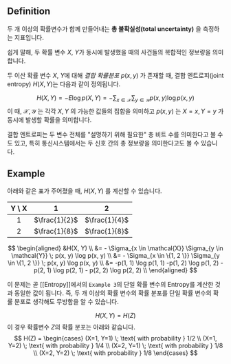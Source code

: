 ## Definition
두 개 이상의 확률변수가 함께 만들어내는 **총 불확실성(total uncertainty)** 을 측정하는 지표입니다.

쉽게 말해, 두 확률 변수 $X$, $Y$가 동시에 발생했을 때의 사건들의 복합적인 정보량을 의미합니다.

두 이산 확률 변수 $X$, $Y$에 대해 *결합 확률분포* $p(x, y)$ 가 존재할 때, 결합 엔트로피(joint entropy) $H(X, Y)$는 다음과 같이 정의됩니다.

$$
H(X, Y) = -E \log p(X, Y) = -\sum_{x \in \mathcal{X}} \sum_{y \in \mathcal{Y}} p(x, y) \log p(x, y)
$$
이 때, $\mathcal{X}, \mathcal{Y}$ 는 각각 $X, Y$ 의 가능한 값들의 집합을 의미하고 $p(x, y)$ 는 $X=x, Y=y$ 가 동시에 발생할 확률을 의미합니다.

결합 엔트로피는 두 변수 전체를 "설명하기 위해 필요한" 총 비트 수를 의미한다고 볼 수도 있고, 특히 통신시스템에서는 두 신호 간의 총 정보량을 의미한다고도 볼 수 있습니다.

## Example
아래와 같은 표가 주어졌을 때, $H(X, Y)$ 를 계산할 수 있습니다.

<center>

| Y \ X |           1   |           2   |
| :---: | :-----------: | :-----------: |
|   1   | $\frac{1}{2}$ | $\frac{1}{4}$ |
|   2   | $\frac{1}{8}$ | $\frac{1}{8}$ |

</center>

$$
\begin{aligned}
&H(X, Y) \\
&= - \Sigma_{x \in \mathcal{X}} \Sigma_{y \in \mathcal{Y}} \; p(x, y) \log p(x, y) \\
&= - \Sigma_{x \in \{1, 2 \}} \Sigma_{y \in \{1, 2 \}} \; p(x, y) \log p(x, y) \\
&= -p(1, 1) \log p(1, 1) -p(1, 2) \log p(1, 2) -p(2, 1) \log p(2, 1) - p(2, 2) \log p(2, 2) \\
\end{aligned}
$$

이 문제는 곧 [[Entropy]]에서의 `Example 3`의 단일 확률 변수의 Entropy를 계산한 것과 동일한 값이 됩니다. 즉, 두 개 이상의 확률 변수의 확률 분포를 단일 확률 변수의 확률 분포로 생각해도 무방함을 알 수 있습니다.

$$
H(X, Y) = H(Z)
$$
이 경우 확률변수 $Z$의 확률 분포는 아래와 같습니다.
$$
H(Z) = 
\begin{cases}
(X=1, Y=1) \; \text{ with probability } 1/2 \\
(X=1, Y=2) \; \text{ with probability } 1/4 \\
(X=2, Y=1) \; \text{ with probability } 1/8 \\
(X=2, Y=2) \; \text{ with probability } 1/8 
\end{cases}
$$
